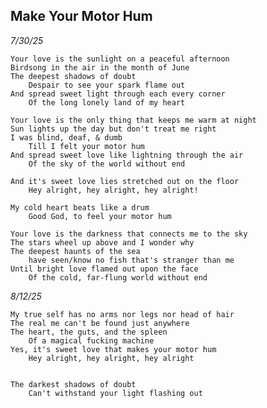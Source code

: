 ---
---

Make Your Motor Hum
-------------------

*7/30/25*

    Your love is the sunlight on a peaceful afternoon
    Birdsong in the air in the month of June
    The deepest shadows of doubt
        Despair to see your spark flame out
    And spread sweet light through each every corner
        Of the long lonely land of my heart

    Your love is the only thing that keeps me warm at night
    Sun lights up the day but don't treat me right
    I was blind, deaf, & dumb
        Till I felt your motor hum
    And spread sweet love like lightning through the air
        Of the sky of the world without end

    And it's sweet love lies stretched out on the floor
        Hey alright, hey alright, hey alright!

    My cold heart beats like a drum
        Good God, to feel your motor hum

    Your love is the darkness that connects me to the sky
    The stars wheel up above and I wonder why
    The deepest haunts of the sea
        have seen/know no fish that's stranger than me
    Until bright love flamed out upon the face
        Of the cold, far-flung world without end

*8/12/25*
    
    My true self has no arms nor legs nor head of hair
    The real me can't be found just anywhere
    The heart, the guts, and the spleen
        Of a magical fucking machine
    Yes, it's sweet love that makes your motor hum
        Hey alright, hey alright, hey alright 


    The darkest shadows of doubt
        Can't withstand your light flashing out
